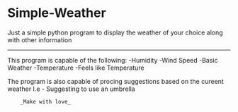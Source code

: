 # Simple-Weather
Just a simple python program to display the weather of your choice along with other information

--------------------------------------------------------------------------------------------------------------------------------------------------------------------------------------------
This program is capable of the following:
-Humidity
-Wind Speed
-Basic Weather
-Temperature
-Feels like Temperature

The program is also capable of procing suggestions based on the cureent weather
I.e - Suggesting to use an umbrella

        _Make with love_
